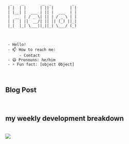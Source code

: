 ```
  _    _        _  _         _ 
 | |  | |      | || |       | |
 | |__| |  ___ | || |  ___  | |
 |  __  | / _ \| || | / _ \ | |
 | |  | ||  __/| || || (_) ||_|
 |_|  |_| \___||_||_| \___/ (_)

```

<br />

``` 
 - Hello!
 - 📫 How to reach me: 
      - Contact
 - 😄 Pronouns: he/him
 - ⚡ Fun fact: [object Object]
```

<br />

## Blog Post

<!--START_SECTION:feed-->

<!--END_SECTION:feed-->

<br />

## my weekly development breakdown

<!--START_SECTION:waka-->

<!--END_SECTION:waka-->

<br />

<img src="https://github-profile-trophy.vercel.app/?username=fzzzn&theme=nord&no-frame=true&margin-w=10&column=7" />